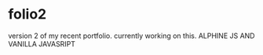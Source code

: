 # folio2
version 2 of my recent portfolio.
currently working on this.
ALPHINE JS AND VANILLA JAVASRIPT
